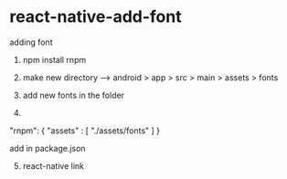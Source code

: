 # react-native-add-font
adding font

1. npm install rnpm
2. make new directory --> android > app > src > main > assets > fonts
3. add new fonts in the folder

4. 
"rnpm": {
		"assets" : [
			"./assets/fonts"
		]
	}
  
  add in package.json
  
 5. react-native link
